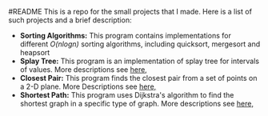 #README
This is a repo for the small projects that I made.
Here is a list of such projects and a brief description:
* **Sorting Algorithms:** This program contains implementations for different *O(nlogn)* sorting algorithms, including quicksort, mergesort and heapsort
* **Splay Tree:** This program is an implementation of splay tree for intervals of values. More descriptions see [here,](http://www3.amherst.edu/~jrglenn92/301/F2014/Projects/P2-SplayTree/splay_tree.html) 
* **Closest Pair:** This program finds the closest pair from a set of points on a 2-D plane. More Descriptions see [here,](http://www3.amherst.edu/~jrglenn92/301/F2014/Projects/P1-ClosestPair/closest_pair.html) 
* **Shortest Path:** This program uses Dijkstra's algorithm to find the shortest graph in a specific type of graph. More descriptions see [here,](http://www3.amherst.edu/~jrglenn92/301/F2014/Projects/P3-ShortestPaths/shortest_paths.html) 